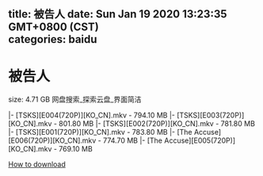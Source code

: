 
title: 被告人
date: Sun Jan 19 2020 13:23:35 GMT+0800 (CST)    
categories: baidu
---

# 被告人
size: 4.71 GB
 网盘搜索_探索云盘_界面简洁
 
|- [TSKS][E004(720P)][KO_CN].mkv - 794.10 MB
|- [TSKS][E003(720P)][KO_CN].mkv - 801.80 MB
|- [TSKS][E002(720P)][KO_CN].mkv - 781.80 MB
|- [TSKS][E001(720P)][KO_CN].mkv - 783.80 MB
|- [The Accuse][E006(720P)][KO_CN].mkv - 774.70 MB
|- [The Accuse][E005(720P)][KO_CN].mkv - 769.10 MB

[How to download](https://bpcam.bemobtrk.com/go/2ceec3aa-1ca2-46d6-b9ff-aaa5c184517c?jno=952)
